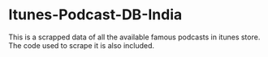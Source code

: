 # Itunes-Podcast-DB-India
This is a scrapped data of all the available famous podcasts in itunes store. The code used to scrape it is also included.
